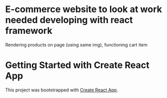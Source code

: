 # E-commerce website to look at work needed developing with react framework

Rendering products on page (using same img), functioning cart item

# Getting Started with Create React App

This project was bootstrapped with [Create React App](https://github.com/facebook/create-react-app).
